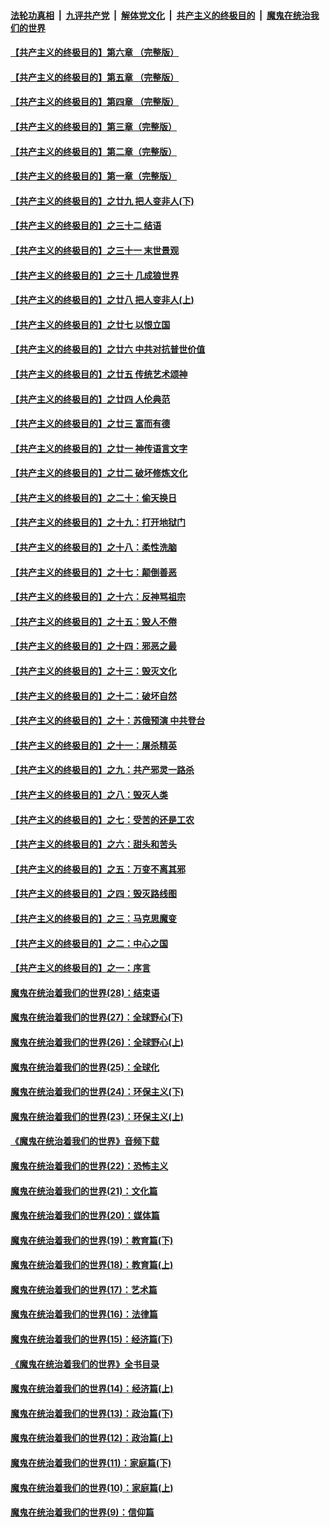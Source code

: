 ####  [法轮功真相](../../../../basic/blob/master/README.md?t=11191739) &nbsp;|&nbsp; [九评共产党](../../../../9ping.md/blob/master/README.md?t=11191739) &nbsp;|&nbsp; [解体党文化](../../../../jtdwh.md/blob/master/README.md?t=11191739)  &nbsp;|&nbsp; [共产主义的终极目的](../../../../gczydzjmd.md/blob/master/README.md?t=11191739) &nbsp;|&nbsp; [魔鬼在统治我们的世界](../../../../mgztzwmdsj.md/blob/master/README.md?t=11191739) 

#### [【共产主义的终极目的】第六章 （完整版）](../pages/nsc422/n11428913.md?t=11191739) 

#### [【共产主义的终极目的】第五章 （完整版）](../pages/nsc422/n11428912.md?t=11191739) 

#### [【共产主义的终极目的】第四章 （完整版）](../pages/nsc422/n11428907.md?t=11191739) 

#### [【共产主义的终极目的】第三章（完整版）](../pages/nsc422/n11428848.md?t=11191739) 

#### [【共产主义的终极目的】第二章（完整版）](../pages/nsc422/n11428831.md?t=11191739) 

#### [【共产主义的终极目的】第一章（完整版）](../pages/nsc422/n11417651.md?t=11191739) 

#### [【共产主义的终极目的】之廿九 把人变非人(下)](../pages/nsc422/n11344140.md?t=11191739) 

#### [【共产主义的终极目的】之三十二 结语](../pages/nsc422/n11360535.md?t=11191739) 

#### [【共产主义的终极目的】之三十一 末世景观](../pages/nsc422/n11351129.md?t=11191739) 

#### [【共产主义的终极目的】之三十 几成狼世界](../pages/nsc422/n11348280.md?t=11191739) 

#### [【共产主义的终极目的】之廿八 把人变非人(上)](../pages/nsc422/n11340492.md?t=11191739) 

#### [【共产主义的终极目的】之廿七 以恨立国](../pages/nsc422/n11336944.md?t=11191739) 

#### [【共产主义的终极目的】之廿六 中共对抗普世价值](../pages/nsc422/n11324785.md?t=11191739) 

#### [【共产主义的终极目的】之廿五 传统艺术颂神](../pages/nsc422/n11296396.md?t=11191739) 

#### [【共产主义的终极目的】之廿四 人伦典范](../pages/nsc422/n11296397.md?t=11191739) 

#### [【共产主义的终极目的】之廿三 富而有德](../pages/nsc422/n11283598.md?t=11191739) 

#### [【共产主义的终极目的】之廿一 神传语言文字](../pages/nsc422/n11263265.md?t=11191739) 

#### [【共产主义的终极目的】之廿二 破坏修炼文化](../pages/nsc422/n11245728.md?t=11191739) 

#### [【共产主义的终极目的】之二十：偷天换日](../pages/nsc422/n11238846.md?t=11191739) 

#### [【共产主义的终极目的】之十九：打开地狱门](../pages/nsc422/n11206376.md?t=11191739) 

#### [【共产主义的终极目的】之十八：柔性洗脑](../pages/nsc422/n11199994.md?t=11191739) 

#### [【共产主义的终极目的】之十七：颠倒善恶](../pages/nsc422/n11179782.md?t=11191739) 

#### [【共产主义的终极目的】之十六：反神骂祖宗](../pages/nsc422/n11166798.md?t=11191739) 

#### [【共产主义的终极目的】之十五：毁人不倦](../pages/nsc422/n11166792.md?t=11191739) 

#### [【共产主义的终极目的】之十四：邪恶之最](../pages/nsc422/n11150249.md?t=11191739) 

#### [【共产主义的终极目的】之十三：毁灭文化](../pages/nsc422/n11135227.md?t=11191739) 

#### [【共产主义的终极目的】之十二：破坏自然](../pages/nsc422/n11135214.md?t=11191739) 

#### [【共产主义的终极目的】之十：苏俄预演 中共登台](../pages/nsc422/n11118424.md?t=11191739) 

#### [【共产主义的终极目的】之十一：屠杀精英](../pages/nsc422/n11118442.md?t=11191739) 

#### [【共产主义的终极目的】之九：共产邪灵一路杀](../pages/nsc422/n11114139.md?t=11191739) 

#### [【共产主义的终极目的】之八：毁灭人类](../pages/nsc422/n11108503.md?t=11191739) 

#### [【共产主义的终极目的】之七：受苦的还是工农](../pages/nsc422/n11101809.md?t=11191739) 

#### [【共产主义的终极目的】之六：甜头和苦头](../pages/nsc422/n11096971.md?t=11191739) 

#### [【共产主义的终极目的】之五：万变不离其邪](../pages/nsc422/n11091285.md?t=11191739) 

#### [【共产主义的终极目的】之四：毁灭路线图](../pages/nsc422/n11086284.md?t=11191739) 

#### [【共产主义的终极目的】之三：马克思魔变](../pages/nsc422/n11061941.md?t=11191739) 

#### [【共产主义的终极目的】之二：中心之国](../pages/nsc422/n11047728.md?t=11191739) 

#### [【共产主义的终极目的】之一：序言](../pages/nsc422/n11086077.md?t=11191739) 

#### [魔鬼在统治着我们的世界(28)：结束语](../pages/nsc422/n10936246.md?t=11191739) 

#### [魔鬼在统治着我们的世界(27)：全球野心(下)](../pages/nsc422/n10928319.md?t=11191739) 

#### [魔鬼在统治着我们的世界(26)：全球野心(上)](../pages/nsc422/n10900318.md?t=11191739) 

#### [魔鬼在统治着我们的世界(25)：全球化](../pages/nsc422/n10788205.md?t=11191739) 

#### [魔鬼在统治着我们的世界(24)：环保主义(下)](../pages/nsc422/n10695307.md?t=11191739) 

#### [魔鬼在统治着我们的世界(23)：环保主义(上)](../pages/nsc422/n10688613.md?t=11191739) 

#### [《魔鬼在统治着我们的世界》音频下载](../pages/nsc422/n10635553.md?t=11191739) 

#### [魔鬼在统治着我们的世界(22)：恐怖主义](../pages/nsc422/n10614727.md?t=11191739) 

#### [魔鬼在统治着我们的世界(21)：文化篇](../pages/nsc422/n10597706.md?t=11191739) 

#### [魔鬼在统治着我们的世界(20)：媒体篇](../pages/nsc422/n10586579.md?t=11191739) 

#### [魔鬼在统治着我们的世界(19)：教育篇(下)](../pages/nsc422/n10564808.md?t=11191739) 

#### [魔鬼在统治着我们的世界(18)：教育篇(上)](../pages/nsc422/n10526970.md?t=11191739) 

#### [魔鬼在统治着我们的世界(17)：艺术篇](../pages/nsc422/n10499093.md?t=11191739) 

#### [魔鬼在统治着我们的世界(16)：法律篇](../pages/nsc422/n10485969.md?t=11191739) 

#### [魔鬼在统治着我们的世界(15)：经济篇(下)](../pages/nsc422/n10469975.md?t=11191739) 

#### [《魔鬼在统治着我们的世界》全书目录](../pages/nsc422/n10464261.md?t=11191739) 

#### [魔鬼在统治着我们的世界(14)：经济篇(上)](../pages/nsc422/n10457370.md?t=11191739) 

#### [魔鬼在统治着我们的世界(13)：政治篇(下)](../pages/nsc422/n10448270.md?t=11191739) 

#### [魔鬼在统治着我们的世界(12)：政治篇(上)](../pages/nsc422/n10444576.md?t=11191739) 

#### [魔鬼在统治着我们的世界(11)：家庭篇(下)](../pages/nsc422/n10440961.md?t=11191739) 

#### [魔鬼在统治着我们的世界(10)：家庭篇(上)](../pages/nsc422/n10435448.md?t=11191739) 

#### [魔鬼在统治着我们的世界(9)：信仰篇](../pages/nsc422/n10432159.md?t=11191739) 

